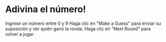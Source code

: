 # Adivina el número!

Ingrese un número entre 0 y 9
Haga clic en "Make a Guess" para enviar su suposición y ver quién ganó la ronda.
Haga clic en "Next Round" para volver a jugar.
